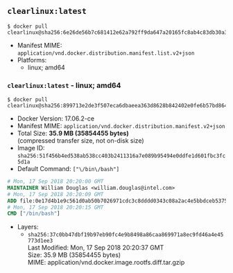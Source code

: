 ## `clearlinux:latest`

```console
$ docker pull clearlinux@sha256:6e26de56b7c681412e62a792ff9da647a20165fc8ab4c83db30a3fe0de223759
```

-	Manifest MIME: `application/vnd.docker.distribution.manifest.list.v2+json`
-	Platforms:
	-	linux; amd64

### `clearlinux:latest` - linux; amd64

```console
$ docker pull clearlinux@sha256:899713e2de3f507eca6dbaeea363d8628b842402e0fe6b57bd8645d921e70562
```

-	Docker Version: 17.06.2-ce
-	Manifest MIME: `application/vnd.docker.distribution.manifest.v2+json`
-	Total Size: **35.9 MB (35854455 bytes)**  
	(compressed transfer size, not on-disk size)
-	Image ID: `sha256:51f456b4ed538ab538cc403b2411316a7e089b95494e0ddfe1d601fbc3fc5d1a`
-	Default Command: `["\/bin\/bash"]`

```dockerfile
# Mon, 17 Sep 2018 20:20:00 GMT
MAINTAINER William Douglas <william.douglas@intel.com>
# Mon, 17 Sep 2018 20:20:09 GMT
ADD file:0e17d4b1e9c561d0ab50b7026971cdc3c8dddd0343c08a2ac4e5bbdceb5375ea in / 
# Mon, 17 Sep 2018 20:20:15 GMT
CMD ["/bin/bash"]
```

-	Layers:
	-	`sha256:37c0bb47dbf19b97eb90fc4e9b8498a86caa869971a8ec9fd46a4e45773d1ee3`  
		Last Modified: Mon, 17 Sep 2018 20:20:37 GMT  
		Size: 35.9 MB (35854455 bytes)  
		MIME: application/vnd.docker.image.rootfs.diff.tar.gzip
